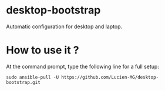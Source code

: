 # desktop-bootstrap
Automatic configuration for desktop and laptop.

# How to use it ?

At the command prompt, type the following line for a full setup:

`sudo ansible-pull -U https://github.com/Lucien-MG/desktop-bootstrap.git`
